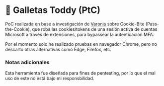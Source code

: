                 
# :cookie: Galletas Toddy (PtC)

PoC realizada en base a investigación de [Varonis](https://www.varonis.com/blog/cookie-bite) sobre Cookie-Bite (Pass-the-Cookie), que roba las cookies/tokens de una sesión activa de cuentas Microsoft a través de extensiones, para bypassear la autenticación MFA.

Por el momento solo he realizado pruebas en navegador Chrome, pero no descarto otras alternativas como Edge, Firefox, etc.

### Notas adicionales

Esta herramienta fue diseñada para fines de pentesting, por lo que el mal uso de este no está bajo mi responsbilidad.







